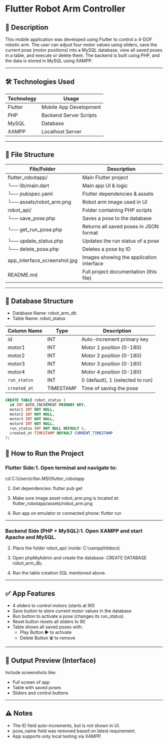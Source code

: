 # Flutter Robot Arm Controller 

## 📌 Description

This mobile application was developed using Flutter to control a 4-DOF robotic arm. The user can adjust four motor values using sliders, save the current pose (motor positions) into a MySQL database, view all saved poses in a table, and execute or delete them. The backend is built using PHP, and the data is stored in MySQL using XAMPP.

---

## 🛠️ Technologies Used

| Technology | Usage                      |
|------------|----------------------------|
| Flutter    | Mobile App Development     |
| PHP        | Backend Server Scripts     |
| MySQL      | Database                   |
| XAMPP      | Localhost Server           |

---

## 📂 File Structure

| File/Folder             | Description                                |
|-------------------------|--------------------------------------------|
| flutter_robotapp/     | Main Flutter project                       |
| └── lib/main.dart     | Main app UI & logic                        |
| └── pubspec.yaml      | Flutter dependencies & assets              |
| └── assets/robot_arm.png | Robot arm image used in UI             |
| robot_api/            | Folder containing PHP scripts              |
| └── save_pose.php     | Saves a pose to the database               |
| └── get_run_pose.php  | Returns all saved poses in JSON format     |
| └── update_status.php | Updates the run status of a pose           |
| └── delete_pose.php   | Deletes a pose by ID                       |
| app_interface_screenshot.jpg   | Images showing the application interface   |
| README.md             | Full project documentation (this file)     |

---

## 🧩 Database Structure

- Database Name: robot_arm_db
- Table Name: robot_status

| Column Name | Type        | Description                     |
|-------------|-------------|---------------------------------|
| id        | INT         | Auto-increment primary key      |
| motor1    | INT         | Motor 1 position (0-180)        |
| motor2    | INT         | Motor 2 position (0-180)        |
| motor3    | INT         | Motor 3 position (0-180)        |
| motor4    | INT         | Motor 4 position (0-180)        |
| `run_status`| INT     | 0 (default), 1 (selected to run)|
| `created_at`| TIMESTAMP   | Time of saving the pose         |

```sql
CREATE TABLE robot_status (
  id INT AUTO_INCREMENT PRIMARY KEY,
  motor1 INT NOT NULL,
  motor2 INT NOT NULL,
  motor3 INT NOT NULL,
  motor4 INT NOT NULL,
  run_status INT NOT NULL DEFAULT 0,
  created_at TIMESTAMP DEFAULT CURRENT_TIMESTAMP
);
```
## 🚀 How to Run the Project

### Flutter Side:1. Open terminal and navigate to:
   cd C:\Users\rifan.MSI\flutter_robotapp

2. Get dependencies:
   flutter pub get

3. Make sure image asset robot_arm.png is located at:
   flutter_robotapp/assets/robot_arm.png

4. Run app on emulator or connected phone:
   flutter run

---

### Backend Side (PHP + MySQL):1. Open XAMPP and start Apache and MySQL.

2. Place the folder robot_api/ inside:
   C:\xampp\htdocs\

3. Open phpMyAdmin and create the database:
   CREATE DATABASE robot_arm_db;

4. Run the table creation SQL mentioned above.

---

## ✅ App Features

- 4 sliders to control motors (starts at 90)
- Save button to store current motor values in the database
- Run button to activate a pose (changes its run_status)
- Reset button resets all sliders to 90
- Table shows all saved poses with:
  - Play Button ▶️ to activate
  - Delete Button 🗑️ to remove

---

## 📸 Output Preview (Interface)

Include screenshots like:
- Full screen of app
- Table with saved poses
- Sliders and control buttons

---

## ⚠️ Notes

- The ID field auto-increments, but is not shown in UI.
- pose_name field was removed based on latest requirement.
- App supports only local testing via XAMPP.

